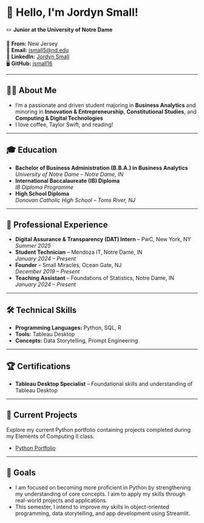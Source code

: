 # 👋 Hello, I'm Jordyn Small!

✏️ **Junior at the University of Notre Dame**  

📍 **From:** New Jersey  
📧 **Email:** [jsmall5@nd.edu](mailto:jsmall5@nd.edu)  
🔗 **LinkedIn:** [Jordyn Small](https://linkedin.com/in/jordyn-small-854868234)  
🖥️ **GitHub:** [jsmall16](https://github.com/jsmall16)  

---

## 🙋‍♀️ **About Me**  
- I’m a passionate and driven student majoring in **Business Analytics** and minoring in **Innovation & Entrepreneurship**, **Constitutional Studies**, and **Computing & Digital Technologies**
- I love coffee, Taylor Swift, and reading!

---

## 🎓 **Education**  
- **Bachelor of Business Administration (B.B.A.) in Business Analytics**  
  *University of Notre Dame – Notre Dame, IN*  
- **International Baccalaureate (IB) Diploma**  
  *IB Diploma Programme*  
- **High School Diploma**  
  *Donovan Catholic High School – Toms River, NJ*  

---

## 🌟 **Professional Experience**  
- **Digital Assurance & Transparency (DAT) Intern** – PwC, New York, NY  
  *Summer 2025*  
- **Student Technician** – Mendoza IT, Notre Dame, IN  
  *January 2024 – Present*  
- **Founder** – Small Miracles, Ocean Gate, NJ  
  *December 2019 – Present*  
- **Teaching Assistant** – Foundations of Statistics, Notre Dame, IN  
  *January 2024 – Present*  

---

## 🛠️ **Technical Skills**  
- **Programming Languages:** Python, SQL, R  
- **Tools:** Tableau Desktop
- **Concepts:** Data Storytelling, Prompt Engineering
---

## 🏆 **Certifications**  
- **Tableau Desktop Specialist** – Foundational skills and understanding of Tableau Desktop  

---

## 📂 **Current Projects**  
Explore my current Python portfolio containing projects completed during my Elements of Computing II class.
- [Python Portfolio](https://github.com/jsmall16/Small-Python-Portfolio)

---

## 🚀 **Goals**
- I am focused on becoming more proficient in Python by strengthening my understanding of core concepts. I aim to apply my skills through real-world projects and applications.
- This semester, I intend to improve my skills in object-oriented programming, data storytelling, and app development using Streamlit.
